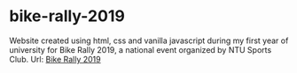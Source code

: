 # bike-rally-2019
Website created using html, css and vanilla javascript during my first year of university for Bike Rally 2019, a national event organized by NTU Sports Club.
Url: [Bike Rally 2019](https://reikiel.github.io/bike-rally-2019/)
